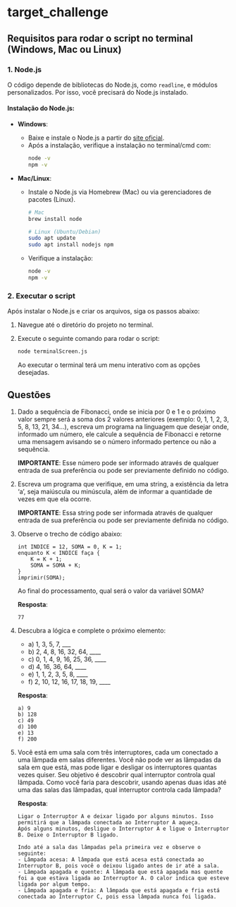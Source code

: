 # target_challenge

## Requisitos para rodar o script no terminal (Windows, Mac ou Linux)

### 1. Node.js
O código depende de bibliotecas do Node.js, como `readline`, e módulos personalizados. Por isso, você precisará do Node.js instalado.

#### Instalação do Node.js:
- **Windows**: 
  - Baixe e instale o Node.js a partir do [site oficial](https://nodejs.org/).
  - Após a instalação, verifique a instalação no terminal/cmd com:
    ```bash
    node -v
    npm -v
    ```

- **Mac/Linux**: 
  - Instale o Node.js via Homebrew (Mac) ou via gerenciadores de pacotes (Linux).
    ```bash
    # Mac
    brew install node

    # Linux (Ubuntu/Debian)
    sudo apt update
    sudo apt install nodejs npm
    ```
  - Verifique a instalação:
    ```bash
    node -v
    npm -v
    ```

### 2. Executar o script

Após instalar o Node.js e criar os arquivos, siga os passos abaixo:

1. Navegue até o diretório do projeto no terminal.
2. Execute o seguinte comando para rodar o script:

    ```bash
    node terminalScreen.js
    ```

    Ao executar o terminal terá um menu interativo com as opções desejadas.

## Questões

1. Dado a sequência de Fibonacci, onde se inicia por 0 e 1 e o próximo valor sempre será a soma dos 2 valores anteriores (exemplo: 0, 1, 1, 2, 3, 5, 8, 13, 21, 34...), escreva um programa na linguagem que desejar onde, informado um número, ele calcule a sequência de Fibonacci e retorne uma mensagem avisando se o número informado pertence ou não a sequência.

    **IMPORTANTE**: Esse número pode ser informado através de qualquer entrada de sua preferência ou pode ser previamente definido no código.

2. Escreva um programa que verifique, em uma string, a existência da letra ‘a’, seja maiúscula ou minúscula, além de informar a quantidade de vezes em que ela ocorre.

    **IMPORTANTE**: Essa string pode ser informada através de qualquer entrada de sua preferência ou pode ser previamente definida no código.

3. Observe o trecho de código abaixo:
    ```text
    int INDICE = 12, SOMA = 0, K = 1; 
    enquanto K < INDICE faça { 
        K = K + 1; 
        SOMA = SOMA + K; 
    } 
    imprimir(SOMA);
    ```
    Ao final do processamento, qual será o valor da variável SOMA?

    **Resposta**:
    ```text
    77
    ```

4. Descubra a lógica e complete o próximo elemento:
    - a) 1, 3, 5, 7, ___
    - b) 2, 4, 8, 16, 32, 64, ____
    - c) 0, 1, 4, 9, 16, 25, 36, ____
    - d) 4, 16, 36, 64, ____
    - e) 1, 1, 2, 3, 5, 8, ____
    - f) 2, 10, 12, 16, 17, 18, 19, ____

    **Resposta**:
    ```text
    a) 9
    b) 128
    c) 49
    d) 100
    e) 13
    f) 200
    ```

5. Você está em uma sala com três interruptores, cada um conectado a uma lâmpada em salas diferentes. Você não pode ver as lâmpadas da sala em que está, mas pode ligar e desligar os interruptores quantas vezes quiser. Seu objetivo é descobrir qual interruptor controla qual lâmpada. Como você faria para descobrir, usando apenas duas idas até uma das salas das lâmpadas, qual interruptor controla cada lâmpada?

    **Resposta**:
    ```text
    Ligar o Interruptor A e deixar ligado por alguns minutos. Isso permitirá que a lâmpada conectada ao Interruptor A aqueça.
    Após alguns minutos, desligue o Interruptor A e ligue o Interruptor B. Deixe o Interruptor B ligado.

    Indo até a sala das lâmpadas pela primeira vez e observe o seguinte:
    - Lâmpada acesa: A lâmpada que está acesa está conectada ao Interruptor B, pois você o deixou ligado antes de ir até a sala.
    - Lâmpada apagada e quente: A lâmpada que está apagada mas quente foi a que estava ligada ao Interruptor A. O calor indica que esteve ligada por algum tempo.
    - Lâmpada apagada e fria: A lâmpada que está apagada e fria está conectada ao Interruptor C, pois essa lâmpada nunca foi ligada.
    ```

